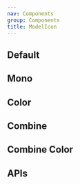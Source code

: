 ```yaml
---
nav: Components
group: Components
title: ModelIcon
---
```


## Default

<code src="./demos/index.tsx" center></code>

## Mono

<code src="./demos/Mono.tsx" center></code>

## Color

<code src="./demos/Color.tsx" center></code>

## Combine

<code src="./demos/Combine.tsx" center></code>

## Combine Color

<code src="./demos/CombineColor.tsx" center></code>

## APIs

<API></API>
